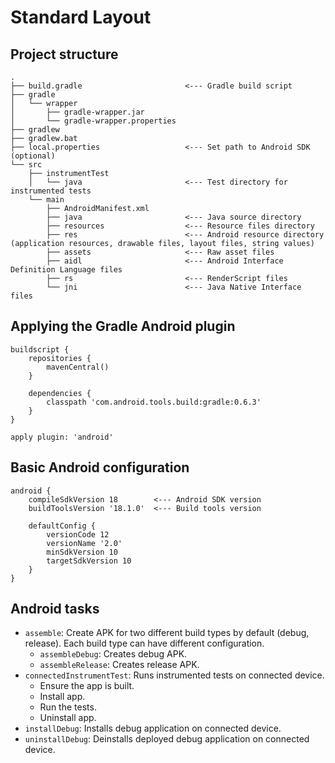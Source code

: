 # Standard Layout

## Project structure

    .
    ├── build.gradle                       <--- Gradle build script
    ├── gradle
    │   └── wrapper
    │       ├── gradle-wrapper.jar
    │       └── gradle-wrapper.properties
    ├── gradlew
    ├── gradlew.bat
    ├── local.properties                   <--- Set path to Android SDK (optional)
    └── src
        ├── instrumentTest
        │   └── java                       <--- Test directory for instrumented tests
        └── main
            ├── AndroidManifest.xml
            ├── java                       <--- Java source directory
            ├── resources                  <--- Resource files directory
            ├── res                        <--- Android resource directory (application resources, drawable files, layout files, string values)
            ├── assets                     <--- Raw asset files
            ├── aidl                       <--- Android Interface Definition Language files
            ├── rs                         <--- RenderScript files
            └── jni                        <--- Java Native Interface files

## Applying the Gradle Android plugin

    buildscript {
        repositories {
            mavenCentral()
        }

        dependencies {
            classpath 'com.android.tools.build:gradle:0.6.3'
        }
    }

    apply plugin: 'android'

## Basic Android configuration

    android {
        compileSdkVersion 18        <--- Android SDK version
        buildToolsVersion '18.1.0'  <--- Build tools version

        defaultConfig {
            versionCode 12
            versionName '2.0'
            minSdkVersion 10
            targetSdkVersion 10
        }
    }
    
## Android tasks

* `assemble`: Create APK for two different build types by default (debug, release). Each build type can have different configuration.
    * `assembleDebug`: Creates debug APK.
    * `assembleRelease`: Creates release APK.
* `connectedInstrumentTest`: Runs instrumented tests on connected device.
    * Ensure the app is built.
    * Install app.
    * Run the tests.
    * Uninstall app.
* `installDebug`: Installs debug application on connected device.
* `uninstallDebug`: Deinstalls deployed debug application on connected device.
